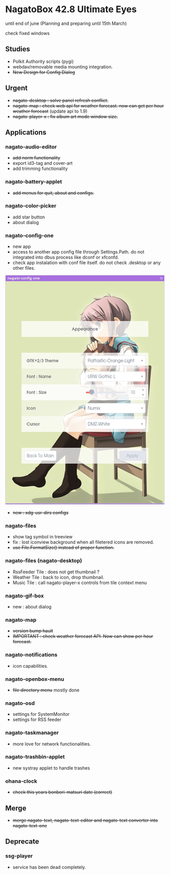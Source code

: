# NagatoBox 42.8 Ultimate Eyes

until end of june (Planning and preparing until 15th March)

check fixed windows

## Studies

+ Polkit Authority scripts (pygi) 
+ webdav/removable media mounting integration.
+ ~~New Design for Config Dialog~~

## Urgent

+ ~~nagato-desktop : solve panel refresh conflict.~~
+ ~~nagato-map : check web api for weather forecast. now can get per hour weather forecast~~ (update api to 1.9)
+ ~~nagato-player-x : fix album art mode window size.~~

## Applications

### nagato-audio-editor

+ ~~add norm functionality~~
+ export id3-tag and cover-art
+ add trimming functionality

### nagato-battery-applet

+ ~~add menus for quit, about and configs.~~

### nagato-color-picker

+ add star button
+ about dialog

### nagato-config-one

+ new app
+ access to another app config file through Settings.Path. do not integrated into dbus process like dconf or xfconfd.
+ check app instalation with conf file itself. do not check .desktop or any other files.

![image: screenshot_2017年04月08日_19：33：04](../images/screenshot_2017年04月08日_19：33：04.png)

+ ~~new : xdg-usr-dirs configs~~

### nagato-files

+ show tag symbol in treeview
+ fix : lost iconview background when all filetered icons are removed.
+ ~~use File.FormatSize() instead of proper function.~~

### nagato-files (nagato-desktop)

+ RssFeeder Tile : does not get thumbnail ?
+ Weather Tile : back to icon, drop thumbnail.
+ Music Tile : call nagato-player-x controls from tile context menu

### nagato-gif-box

+ new : about dialog

### nagato-map

+ ~~version bump hault~~
+ ~~IMPORTANT : check weather forecast API. Now can show per hour forecast.~~

### nagato-notifications

+ icon capabilities.

### nagato-openbox-menu

+ ~~file directory menu~~ mostly done

### nagato-osd 

+ settings for SystemMonitor
+ settings for RSS feeder

### nagato-taskmanager

+ more love for network functionalities.

### nagato-trashbin-applet

+ new systray applet to handle trashes

### ohana-clock

+ ~~check this years bonbori-matsuri date (correct)~~

## Merge

+ ~~merge nagato-text, nagato-text-editor and nagato-text converter into nagato-text-one~~

## Deprecate

### ssg-player

+ service has been dead completely.
